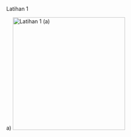 Latihan 1 

a) 
<img width="296" alt="Latihan 1 (a)" src="https://user-images.githubusercontent.com/68811466/116033751-2c12e480-a68c-11eb-8fcd-1063a2b9fa3b.PNG">
